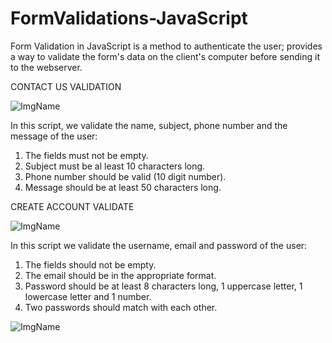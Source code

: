 # FormValidations-JavaScript
Form Validation in JavaScript is a method to authenticate the user; provides a way to validate the form's data on the client's computer before sending it to the webserver.

CONTACT US VALIDATION 

![ImgName](https://github.com/uendihoxha/FormValidations-JavaScript/blob/master/formvalidationsJS/contact/images/contact.PNG)

In this script, we validate the name, subject, phone number and the message of the user:
1. The fields must not be empty.
2. Subject must be al least 10 characters long.
3. Phone number should be valid (10 digit number).
4. Message should be at least 50 characters long. 



CREATE ACCOUNT VALIDATE 

![ImgName](https://github.com/uendihoxha/FormValidations-JavaScript/blob/master/formvalidationsJS/contact/images/signup.PNG)

In this script we validate the username, email and password of the user: 
1. The fields should not be empty.
2. The email should be in the appropriate format.
3. Password should be at least 8 characters long, 1 uppercase letter, 1 lowercase letter and 1 number. 
4. Two passwords should match with each other.

![ImgName](https://github.com/uendihoxha/FormValidations-JavaScript/blob/master/formvalidationsJS/contact/images/signup2.PNG)
